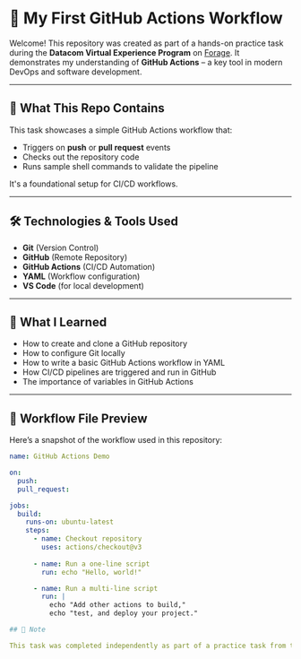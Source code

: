 # 🚀 My First GitHub Actions Workflow

Welcome! This repository was created as part of a hands-on practice task during the **Datacom Virtual Experience Program** on [Forage](https://www.theforage.com/). It demonstrates my understanding of **GitHub Actions** – a key tool in modern DevOps and software development.

---

## 📌 What This Repo Contains

This task showcases a simple GitHub Actions workflow that:

- Triggers on **push** or **pull request** events
- Checks out the repository code
- Runs sample shell commands to validate the pipeline

It's a foundational setup for CI/CD workflows.

---

## 🛠️ Technologies & Tools Used

- **Git** (Version Control)
- **GitHub** (Remote Repository)
- **GitHub Actions** (CI/CD Automation)
- **YAML** (Workflow configuration)
- **VS Code** (for local development)

---

## 🧠 What I Learned

- How to create and clone a GitHub repository
- How to configure Git locally
- How to write a basic GitHub Actions workflow in YAML
- How CI/CD pipelines are triggered and run in GitHub
- The importance of variables in GitHub Actions

---

## 📂 Workflow File Preview

Here’s a snapshot of the workflow used in this repository:

```yaml
name: GitHub Actions Demo

on:
  push:
  pull_request:

jobs:
  build:
    runs-on: ubuntu-latest
    steps:
      - name: Checkout repository
        uses: actions/checkout@v3
      
      - name: Run a one-line script
        run: echo "Hello, world!"

      - name: Run a multi-line script
        run: |
          echo "Add other actions to build,"
          echo "test, and deploy your project."

## 📎 Note

This task was completed independently as part of a practice task from the Datacom Virtual Experience on Forage.